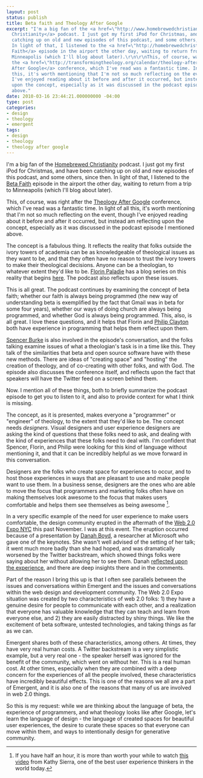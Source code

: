 ```yaml
---
layout: post
status: publish
title: Beta faith and Theology After Google
excerpt: "I'm a big fan of the <a href=\"http://www.homebrewedchristianity.com/\">Homebrewed
  Christianity</a> podcast. I just got my first iPod for Christmas, and have been
  catching up on old and new episodes of this podcast, and some others, since then.
  In light of that, I listened to the <a href=\"http://homebrewedchristianity.com/2010/03/03/beta-faith-with-philip-clayton-spencer-burke-and-oozers/\">Beta
  Faith</a> episode in the airport the other day, waiting to return from a trip to
  Minneapolis (which I'll blog about later).\r\n\r\nThis, of course, was right after
  the <a href=\"http://transformingtheology.org/calendar/theology-after-google\">Theology
  After Google</a> conference, which I've read was a fantastic time. In light of all
  this, it's worth mentioning that I'm not so much reflecting on the event, though
  I've enjoyed reading about it before and after it occurred, but instead am reflecting
  upon the concept, especially as it was discussed in the podcast episode I mentioned
  above."
date: 2010-03-16 23:44:21.000000000 -04:00
type: post
categories:
- design
- theology
- emergent
tags:
- design
- theology
- theology after google
---
```

I'm a big fan of the <a href="http://www.homebrewedchristianity.com/">Homebrewed Christianity</a> podcast. I just got my first iPod for Christmas, and have been catching up on old and new episodes of this podcast, and some others, since then. In light of that, I listened to the <a href="http://homebrewedchristianity.com/2010/03/03/beta-faith-with-philip-clayton-spencer-burke-and-oozers/">Beta Faith</a> episode in the airport the other day, waiting to return from a trip to Minneapolis (which I'll blog about later).

This, of course, was right after the <a href="http://transformingtheology.org/calendar/theology-after-google">Theology After Google</a> conference, which I've read was a fantastic time. In light of all this, it's worth mentioning that I'm not so much reflecting on the event, though I've enjoyed reading about it before and after it occurred, but instead am reflecting upon the concept, especially as it was discussed in the podcast episode I mentioned above.

The concept is a fabulous thing. It reflects the reality that folks outside the ivory towers of academia can be as knowledgeable of theological issues as they want to be, and that they often have no reason to trust the ivory towers to make their theological decisions. Anyone can be a theologian, to whatever extent they'd like to be. <a href="http://paladie.wordpress.com/">Florin Paladie</a> has a blog series on this reality that begins <a href="http://paladie.wordpress.com/2010/02/15/theology-after-google-the-demise-of-the-%E2%80%9Cexpert%E2%80%9D-part-1/">here</a>. The podcast also reflects upon these issues.

This is all great. The podcast continues by examining the concept of beta faith; whether our faith is always being programmed (the new way of understanding beta is exemplified by the fact that Gmail was in beta for some four years), whether our ways of doing church are always being programmed, and whether God is always being programmed. This, also, is all great. I love these questions, and it helps that Florin and <a href="http://clayton.ctr4process.org/">Philip Clayton</a> both have experience in programming that helps them reflect upon them.

<a href="http://spencerburke.com/">Spencer Burke</a> is also involved in the episode's conversation, and the folks talking examine issues of what a theologian's task is in a time like this. They talk of the similarities that beta and open source software have with these new methods. There are ideas of "creating space" and "hosting" the creation of theology, and of co-creating with other folks, and with God. The episode also discusses the conference itself, and reflects upon the fact that speakers will have the Twitter feed on a screen behind them.

Now. I mention all of these things, both to briefly summarize the podcast episode to get you to listen to it, and also to provide context for what I think is missing.

The concept, as it is presented, makes everyone a "programmer" or "engineer" of theology, to the extent that they'd like to be. The concept needs <em>designers</em>. Visual designers and user experience designers are asking the kind of questions that these folks need to ask, and dealing with the kind of experiences that these folks need to deal with. I'm confident that Spencer, Florin, and Philip were looking for this kind of language without mentioning it, and that it can be incredibly helpful as we move forward in this conversation.

Designers are the folks who create space for experiences to occur, and to host those experiences in ways that are pleasant to use and make people want to use them. In a business sense, designers are the ones who are able to move the focus that programmers and marketing folks often have on making themselves look awesome to the focus that makes users comfortable and helps them see themselves as being awesome [^1].

In a very specific example of the need for user experience to make users comfortable, the design community erupted in the aftermath of the <a href="http://www.web2expo.com/webexny2009/">Web 2.0 Expo NYC</a> this past November. I was at this event. The eruption occurred because of a presentation by <a href="http://www.zephoria.org/">Danah Boyd</a>, a researcher at Microsoft who gave one of the keynotes. She wasn't well advised of the setting of her talk; it went much more badly than she had hoped, and was dramatically worsened by the Twitter backstream, which showed things folks were saying about her without allowing her to see them. Danah <a href="http://www.zephoria.org/thoughts/archives/2009/11/24/spectacle_at_we.html">reflected upon the experience</a>, and there are deep insights there and in the comments.

Part of the reason I bring this up is that I often see parallels between the issues and conversations within Emergent and the issues and conversations within the web design and development community. The Web 2.0 Expo situation was created by two characteristics of web 2.0 folks: 1) they have a genuine desire for people to communicate with each other, and a realization that everyone has valuable knowledge that they can teach and learn from everyone else, and 2) they are easily distracted by shiny things. We like the excitement of beta software, untested technologies, and taking things as far as we can.

Emergent shares both of these characteristics, among others. At times, they have very real human costs. A Twitter backstream is a very simplistic example, but a very real one - the speaker herself was ignored for the benefit of the community, which went on without her. This is a real human cost. At other times, especially when they are combined with a deep concern for the experiences of all the people involved, these characteristics have incredibly beautiful effects. This is one of the reasons we all are a part of Emergent, and it is also one of the reasons that many of us are involved in web 2.0 things.

So this is my request: while we are thinking about the language of beta, the experience of programmers, and what theology looks like after Google, let's learn the language of design - the language of created spaces for beautiful user experiences, the desire to curate these spaces so that everyone can move within them, and ways to intentionally design for generative community.

[^1]: If you have half an hour, it is more than worth your while to watch <a href="http://www.viddler.com/explore/carsonified/videos/78/">this video</a> from Kathy Sierra, one of the best user experience thinkers in the world today.